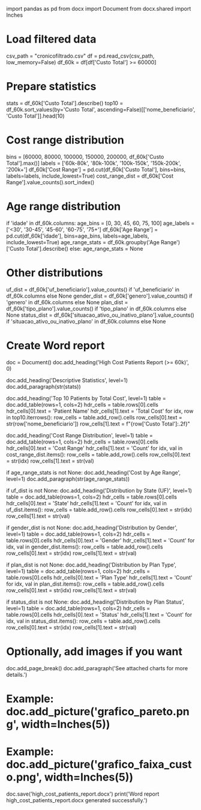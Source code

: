 import pandas as pd
from docx import Document
from docx.shared import Inches

# Load filtered data
csv_path = "cronicofiltrado.csv"
df = pd.read_csv(csv_path, low_memory=False)
df_60k = df[df['Custo Total'] >= 60000]

# Prepare statistics
stats = df_60k['Custo Total'].describe()
top10 = df_60k.sort_values(by='Custo Total', ascending=False)[['nome_beneficiario', 'Custo Total']].head(10)

# Cost range distribution
bins = [60000, 80000, 100000, 150000, 200000, df_60k['Custo Total'].max()]
labels = ['60k-80k', '80k-100k', '100k-150k', '150k-200k', '200k+']
df_60k['Cost Range'] = pd.cut(df_60k['Custo Total'], bins=bins, labels=labels, include_lowest=True)
cost_range_dist = df_60k['Cost Range'].value_counts().sort_index()

# Age range distribution
if 'idade' in df_60k.columns:
    age_bins = [0, 30, 45, 60, 75, 100]
    age_labels = ['<30', '30-45', '45-60', '60-75', '75+']
    df_60k['Age Range'] = pd.cut(df_60k['idade'], bins=age_bins, labels=age_labels, include_lowest=True)
    age_range_stats = df_60k.groupby('Age Range')['Custo Total'].describe()
else:
    age_range_stats = None

# Other distributions
uf_dist = df_60k['uf_beneficiario'].value_counts() if 'uf_beneficiario' in df_60k.columns else None
gender_dist = df_60k['genero'].value_counts() if 'genero' in df_60k.columns else None
plan_dist = df_60k['tipo_plano'].value_counts() if 'tipo_plano' in df_60k.columns else None
status_dist = df_60k['situacao_ativo_ou_inativo_plano'].value_counts() if 'situacao_ativo_ou_inativo_plano' in df_60k.columns else None

# Create Word report
doc = Document()
doc.add_heading('High Cost Patients Report (>= 60k)', 0)

doc.add_heading('Descriptive Statistics', level=1)
doc.add_paragraph(str(stats))

doc.add_heading('Top 10 Patients by Total Cost', level=1)
table = doc.add_table(rows=1, cols=2)
hdr_cells = table.rows[0].cells
hdr_cells[0].text = 'Patient Name'
hdr_cells[1].text = 'Total Cost'
for idx, row in top10.iterrows():
    row_cells = table.add_row().cells
    row_cells[0].text = str(row['nome_beneficiario'])
    row_cells[1].text = f"{row['Custo Total']:.2f}"

doc.add_heading('Cost Range Distribution', level=1)
table = doc.add_table(rows=1, cols=2)
hdr_cells = table.rows[0].cells
hdr_cells[0].text = 'Cost Range'
hdr_cells[1].text = 'Count'
for idx, val in cost_range_dist.items():
    row_cells = table.add_row().cells
    row_cells[0].text = str(idx)
    row_cells[1].text = str(val)

if age_range_stats is not None:
    doc.add_heading('Cost by Age Range', level=1)
    doc.add_paragraph(str(age_range_stats))

if uf_dist is not None:
    doc.add_heading('Distribution by State (UF)', level=1)
    table = doc.add_table(rows=1, cols=2)
    hdr_cells = table.rows[0].cells
    hdr_cells[0].text = 'State'
    hdr_cells[1].text = 'Count'
    for idx, val in uf_dist.items():
        row_cells = table.add_row().cells
        row_cells[0].text = str(idx)
        row_cells[1].text = str(val)

if gender_dist is not None:
    doc.add_heading('Distribution by Gender', level=1)
    table = doc.add_table(rows=1, cols=2)
    hdr_cells = table.rows[0].cells
    hdr_cells[0].text = 'Gender'
    hdr_cells[1].text = 'Count'
    for idx, val in gender_dist.items():
        row_cells = table.add_row().cells
        row_cells[0].text = str(idx)
        row_cells[1].text = str(val)

if plan_dist is not None:
    doc.add_heading('Distribution by Plan Type', level=1)
    table = doc.add_table(rows=1, cols=2)
    hdr_cells = table.rows[0].cells
    hdr_cells[0].text = 'Plan Type'
    hdr_cells[1].text = 'Count'
    for idx, val in plan_dist.items():
        row_cells = table.add_row().cells
        row_cells[0].text = str(idx)
        row_cells[1].text = str(val)

if status_dist is not None:
    doc.add_heading('Distribution by Plan Status', level=1)
    table = doc.add_table(rows=1, cols=2)
    hdr_cells = table.rows[0].cells
    hdr_cells[0].text = 'Status'
    hdr_cells[1].text = 'Count'
    for idx, val in status_dist.items():
        row_cells = table.add_row().cells
        row_cells[0].text = str(idx)
        row_cells[1].text = str(val)

# Optionally, add images if you want
doc.add_page_break()
doc.add_paragraph('See attached charts for more details.')
# Example: doc.add_picture('grafico_pareto.png', width=Inches(5))
# Example: doc.add_picture('grafico_faixa_custo.png', width=Inches(5))

doc.save('high_cost_patients_report.docx')
print('Word report high_cost_patients_report.docx generated successfully.')
